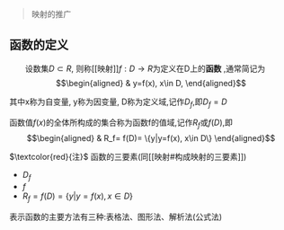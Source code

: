 > 映射的推广
## 函数的定义
&emsp;&emsp;设数集$D\subset R$, 则称[[映射]]$f:D\to R$为定义在D上的**函数** ,通常简记为
$$\begin{aligned}
& y=f(x), x\in D,
\end{aligned}$$

其中x称为自变量, y称为因变量, D称为定义域,记作$D_f$,即$D_f=D$

函数值$f(x)$的全体所构成的集合称为函数f的值域,记作$R_f$或$f(D)$,即
$$\begin{aligned}
& R_f= f(D)= \{y|y=f(x), x\in D\}
\end{aligned}$$

$\textcolor{red}{注}$ 函数的三要素(同[[映射#构成映射的三要素]])
- $D_f$
- $f$
- $R_f= f(D)= \{y|y=f(x), x\in D\}$

表示函数的主要方法有三种:表格法、图形法、解析法(公式法)
